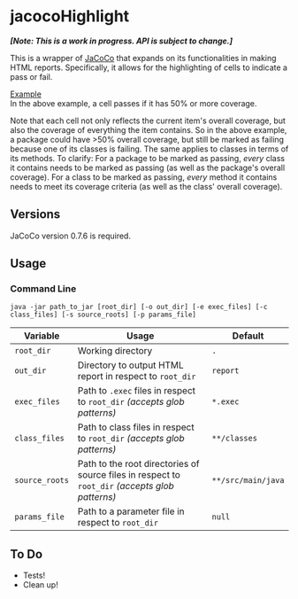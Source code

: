 # jacocoHighlight
**_[Note: This is a work in progress. API is subject to change.]_**

This is a wrapper of [JaCoCo](http://eclemma.org/jacoco/ "JaCoCo") that expands on its functionalities in making HTML reports. Specifically, it allows for the highlighting of cells to indicate a pass or fail.

[Example](http://htmlpreview.github.io/?https://github.com/nkalonia1/jacocoHighlight/master/example_report/index.html "JaCoCo Example")  
In the above example, a cell passes if it has 50% or more coverage.

Note that each cell not only reflects the current item's overall coverage, but also the coverage of everything the item contains. So in the above example, a package could have >50% overall coverage, but still be marked as failing because one of its classes is failing. The same applies to classes in terms of its methods. To clarify: For a package to be marked as passing, _every_ class it contains needs to be marked as passing (as well as the package's overall coverage). For a class to be marked as passing, _every_ method it contains needs to meet its coverage criteria (as well as the class' overall coverage).

## Versions
JaCoCo version 0.7.6 is required.

## Usage
### Command Line
`java -jar path_to_jar [root_dir] [-o out_dir] [-e exec_files] [-c class_files] [-s source_roots] [-p params_file]`

| Variable          | Usage                                                                                             | Default            |
| ----------------- | ------------------------------------------------------------------------------------------------- | ------------------ |
| `root_dir`        | Working directory                                                                                 | `.`                |
| `out_dir`         | Directory to output HTML report in respect to `root_dir`                                          | `report`           |
| `exec_files`      | Path to `.exec` files in respect to `root_dir` _(accepts glob patterns)_                          | `*.exec`           |
| `class_files`     | Path to class files in respect to `root_dir` _(accepts glob patterns)_                            | `**/classes`       |
| `source_roots`    | Path to the root directories of source files in respect to `root_dir` _(accepts glob patterns)_   | `**/src/main/java` |
| `params_file`     | Path to a parameter file in respect to `root_dir`                                                 | `null`             |

## To Do
- Tests!
- Clean up!